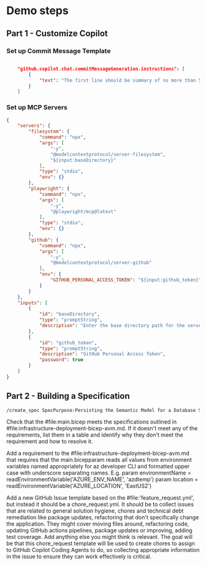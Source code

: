 # Demo steps

## Part 1 - Customize Copilot

### Set up Commit Message Template

```json

    "github.copilot.chat.commitMessageGeneration.instructions": [
        {
            "text": "The first line should be summary of no more than 50 characters starting with classification of commit from: `CHORE:`|`FIX:`|`CHANGE:`|`BREAKING CHANGE:`|`TESTS:`|`SECURITY:`|`COMPLEX:`. The second line should be blank. The following lines should be the full summary with each item starting with a `-`. Any summary item that is security related should start with `SECURITY:`. Any summary item change that causes a breaking change to a feature/interface/dependency should start with `BREAKING CHANGE:`"
        }
    ]
```

### Set up MCP Servers

```json
{
    "servers": {
        "filesystem": {
            "command": "npx",
            "args": [
                "-y",
                "@modelcontextprotocol/server-filesystem",
                "${input:baseDirectory}"
            ],
            "type": "stdio",
            "env": {}
        },
        "playwright": {
            "command": "npx",
            "args": [
                "-y",
                "@playwright/mcp@latest"
            ],
            "type": "stdio",
            "env": {}
        },
        "github": {
            "command": "npx",
            "args": [
                "-y",
                "@modelcontextprotocol/server-github"
            ],
            "env": {
                "GITHUB_PERSONAL_ACCESS_TOKEN": "${input:github_token}"
            }
        }
    },
    "inputs": [
        {
            "id": "baseDirectory",
            "type": "promptString",
            "description": "Enter the base directory path for the server"
        },
        {
            "id": "github_token",
            "type": "promptString",
            "description": "GitHub Personal Access Token",
            "password": true
        }        
    ]
}
```

## Part 2 - Building a Specification

```markdown
/create_spec SpecPurpose:Persisting the Semantic Model for a Database Schema for the Generative AI database explorer using a repository pattern. Define the specification requirements based on the current implementation in the #file:SchemaRepository.cs and #file:SemanticModelProvider.cs. Ensure you refer to the relevant interfaces.
```

Check that the #file:main.bicep meets the specifications outlined in #file:infrastructure-deployment-bicep-avm.md. If it doesn't meet any of the requirements, list them in a table and identify why they don't meet the requirement and how to resolve it.

Add a requirement to the #file:infrastructure-deployment-bicep-avm.md that requires that the main.bicepparam reads all values from environment variables named appropriately for az developer CLI and formatted upper case with underscore separating names. E.g.
param environmentName = readEnvironmentVariable('AZURE_ENV_NAME', 'azdtemp')
param location = readEnvironmentVariable('AZURE_LOCATION', 'EastUS2')


Add a new GitHub Issue template based on the #file:'feature_request.yml', but instead it should be a chore_request.yml. It should be to collect issues that are related to general solution hygiene, chores and technical debt remediation like package updates, refactoring that don't specifically change the application. They might cover moving files around, refactoring code, updating GitHub actions pipelines, package updates or improving, adding test coverage. Add anything else you might think is relevant. The goal will be that this chore_request template will be used to create chores to assign to GitHub Copilot Coding Agents to do, so collecting appropriate information in the issue to ensure they can work effectively is critical.